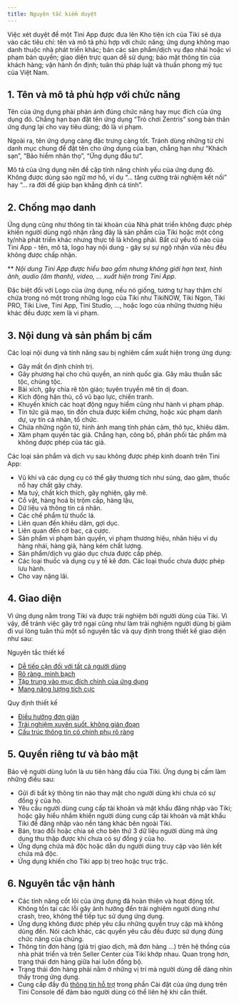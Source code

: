 ```yaml
---
title: Nguyên tắc kiểm duyệt
---
```


Việc xét duyệt để một Tini App được đưa lên Kho tiện ích của Tiki sẽ dựa vào các tiêu chí: tên và mô tả phù hợp với chức năng; ứng dụng không mạo danh thuộc nhà phát triển khác; bán các sản phẩm/dịch vụ đạo nhái hoặc vi phạm bản quyền; giao diện trực quan dễ sử dụng; bảo mật thông tin của khách hàng; vận hành ổn định; tuân thủ pháp luật và thuần phong mỹ tục của Việt Nam.

## 1. Tên và mô tả phù hợp với chức năng

Tên của ứng dụng phải phản ánh đúng chức năng hay mục đích của ứng dụng đó. Chẳng hạn bạn đặt tên ứng dụng “Trò chơi Zentris” song bản thân ứng dụng lại cho vay tiêu dùng; đó là vi phạm.

Ngoài ra, tên ứng dụng càng đặc trưng càng tốt. Tránh dùng những từ chỉ danh mục chung để đặt tên cho ứng dụng của bạn, chẳng hạn như “Khách sạn”, “Bảo hiểm nhân thọ”, “Ứng dụng đầu tư”.

Mô tả của ứng dụng nên đề cập tính năng chính yếu của ứng dụng đó. Không được dùng sáo ngữ mơ hồ, ví dụ “... tăng cường trải nghiệm kết nối” hay “... ra đời để giúp bạn khẳng định cá tính”.

## 2. Chống mạo danh

Ứng dụng cũng như thông tin tài khoản của Nhà phát triển không được phép khiến người dùng ngộ nhận rằng đây là sản phẩm của Tiki hoặc một công ty/nhà phát triển khác nhưng thực tế là không phải. Bất cứ yếu tố nào của Tini App - tên, mô tả, logo hay nội dung - gây sự sự ngộ nhận vừa nêu đều không được chấp nhận.

\*\* _Nội dung Tini App được hiểu bao gồm nhưng không giới hạn text, hình ảnh, audio (âm thanh), video, … xuất hiện trong Tini App._

Đặc biệt đối với Logo của ứng dụng, nếu nó giống, tương tự hay thậm chí chứa trong nó một trong những logo của Tiki như TikiNOW, Tiki Ngon, Tiki PRO, Tiki Live, Tini App, Tini Studio, …, hoặc logo của những thương hiệu khác đều được xem là vi phạm.

## 3. Nội dung và sản phẩm bị cấm

Các loại nội dung và tính năng sau bị nghiêm cấm xuất hiện trong ứng dụng:

- Gây mất ổn định chính trị.
- Gây phương hại cho chủ quyền, an ninh quốc gia. Gây mâu thuẫn sắc tộc, chủng tộc.
- Bài xích, gây chia rẽ tôn giáo; tuyên truyền mê tín dị đoan.
- Kích động hận thù, cổ vũ bạo lực, chiến tranh.
- Khuyến khích các hoạt động nguy hiểm cũng như hành vi phạm pháp.
- Tin tức giả mạo, tin đồn chưa được kiểm chứng, hoặc xúc phạm danh dự, uy tín cá nhân, tổ chức.
- Chứa những ngôn từ, hình ảnh mang tính phản cảm, thô tục, khiêu dâm.
- Xâm phạm quyền tác giả. Chẳng hạn, công bố, phân phối tác phẩm mà không được phép của tác giả.

Các loại sản phẩm và dịch vụ sau không được phép kinh doanh trên Tini App:

- Vũ khí và các dụng cụ có thể gây thương tích như súng, dao găm, thuốc nổ hay chất gây cháy.
- Ma tuý, chất kích thích, gây nghiện, gây mê.
- Cổ vật, hàng hoá bị trộm cắp, hàng lậu,
- Dữ liệu và thông tin cá nhân.
- Các chế phẩm từ thuốc lá.
- Liên quan đến khiêu dâm, gợi dục.
- Liên quan đến cờ bạc, cá cược.
- Sản phẩm vi phạm bản quyền, vi phạm thương hiệu, nhãn hiệu ví dụ hàng nhái, hàng giả, hàng kém chất lượng.
- Sản phẩm/dịch vụ giáo dục chưa được cấp phép.
- Các loại thuốc và dụng cụ y tế kê đơn. Các loại thuốc chưa được phép lưu hành.
- Cho vay nặng lãi.

## 4. Giao diện

Vì ứng dụng nằm trong Tiki và được trải nghiệm bởi người dùng của Tiki. Vì vậy, để tránh việc gây trở ngại cũng như làm trải nghiệm người dùng bị giảm đi vui lòng tuân thủ một số nguyên tắc và quy định trong thiết kế giao diện như sau:

Nguyên tắc thiết kế

- [Dễ tiếp cận đối với tất cả người dùng](/docs/design/principles/accessible)
- [Rõ ràng, minh bạch](/docs/design/principles/transparency)
- [Tập trung vào mục đích chính của ứng dụng](/docs/design/principles/clear-focus)
- [Mang năng lượng tích cực](/docs/design/principles/positive)

Quy định thiết kế

- [Điều hướng đơn giản](/docs/design/guideline/navigation)
- [Trải nghiệm xuyên suốt, không gián đoạn](/docs/design/guideline/clear-progress)
- [Cấu trúc thông tin có chính phụ rõ ràng](/docs/design/guideline/hierarchy)

## 5. Quyền riêng tư và bảo mật

Bảo vệ người dùng luôn là ưu tiên hàng đầu của Tiki. Ứng dụng bị cấm làm những điều sau:

- Gửi đi bất kỳ thông tin nào thay mặt cho người dùng khi chưa có sự đồng ý của họ.
- Yêu cầu người dùng cung cấp tài khoản và mật khẩu đăng nhập vào Tiki; hoặc gây hiểu nhầm khiến người dùng cung cấp tài khoản và mật khẩu Tiki để đăng nhập vào nền tảng khác bên ngoài Tiki.
- Bán, trao đổi hoặc chia sẻ cho bên thứ 3 dữ liệu người dùng mà ứng dụng thu thập được khi chưa có sự đồng ý của họ.
- Ứng dụng chứa mã độc hoặc dẫn dụ người dùng truy cập vào liên kết chứa mã độc.
- Ứng dụng khiến cho Tiki app bị treo hoặc trục trặc.

## 6. Nguyên tắc vận hành

- Các tính năng cốt lõi của ứng dụng đã hoàn thiện và hoạt động tốt. Không tồn tại các lỗi gây ảnh hưởng đến trải nghiệm người dùng như crash, treo, không thể tiếp tục sử dụng ứng dụng.
- Ứng dụng không được phép yêu cầu những quyền truy cập mà không dùng đến. Nói cách khác, các quyền yêu cầu đều được sử dụng đúng chức năng của chúng.
- Thông tin đơn hàng (giá trị giao dịch, mã đơn hàng …)  trên hệ thống của nhà phát triển và trên Seller Center của Tiki khớp nhau. Quan trọng hơn, trạng thái đơn hàng giữa hai luôn đồng bộ.
- Trạng thái đơn hàng phải nằm ở những vị trí mà người dùng dễ dàng nhìn thấy trong ứng dụng.
- Cung cấp đầy đủ [thông tin hỗ trợ](/docs/development/tini-console/support) trong phần Cài đặt của ứng dụng trên Tini Console để đảm bảo người dùng có thể liên hệ khi cần thiết.

